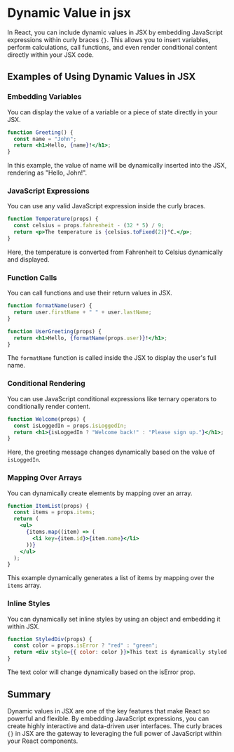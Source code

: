 # Dynamic Value in jsx

In React, you can include dynamic values in JSX by embedding JavaScript expressions within curly braces `{}`. This allows you to insert variables, perform calculations, call functions, and even render conditional content directly within your JSX code.

## Examples of Using Dynamic Values in JSX

### Embedding Variables

You can display the value of a variable or a piece of state directly in your JSX.

```jsx
function Greeting() {
  const name = "John";
  return <h1>Hello, {name}!</h1>;
}
```

In this example, the value of name will be dynamically inserted into the JSX, rendering as "Hello, John!".

### JavaScript Expressions

You can use any valid JavaScript expression inside the curly braces.

```jsx
function Temperature(props) {
  const celsius = props.fahrenheit - (32 * 5) / 9;
  return <p>The temperature is {celsius.toFixed(2)}°C.</p>;
}
```

Here, the temperature is converted from Fahrenheit to Celsius dynamically and displayed.

### Function Calls

You can call functions and use their return values in JSX.

```jsx
function formatName(user) {
  return user.firstName + " " + user.lastName;
}

function UserGreeting(props) {
  return <h1>Hello, {formatName(props.user)}!</h1>;
}
```

The `formatName` function is called inside the JSX to display the user's full name.

### Conditional Rendering

You can use JavaScript conditional expressions like ternary operators to conditionally render content.

```jsx
function Welcome(props) {
  const isLoggedIn = props.isLoggedIn;
  return <h1>{isLoggedIn ? "Welcome back!" : "Please sign up."}</h1>;
}
```

Here, the greeting message changes dynamically based on the value of `isLoggedIn`.

### Mapping Over Arrays

You can dynamically create elements by mapping over an array.

```jsx
function ItemList(props) {
  const items = props.items;
  return (
    <ul>
      {items.map((item) => (
        <li key={item.id}>{item.name}</li>
      ))}
    </ul>
  );
}
```

This example dynamically generates a list of items by mapping over the `items` array.

### Inline Styles

You can dynamically set inline styles by using an object and embedding it within JSX.

```jsx
function StyledDiv(props) {
  const color = props.isError ? "red" : "green";
  return <div style={{ color: color }}>This text is dynamically styled.</div>;
}
```

The text color will change dynamically based on the isError prop.

## Summary

Dynamic values in JSX are one of the key features that make React so powerful and flexible. By embedding JavaScript expressions, you can create highly interactive and data-driven user interfaces. The curly braces `{}` in JSX are the gateway to leveraging the full power of JavaScript within your React components.
